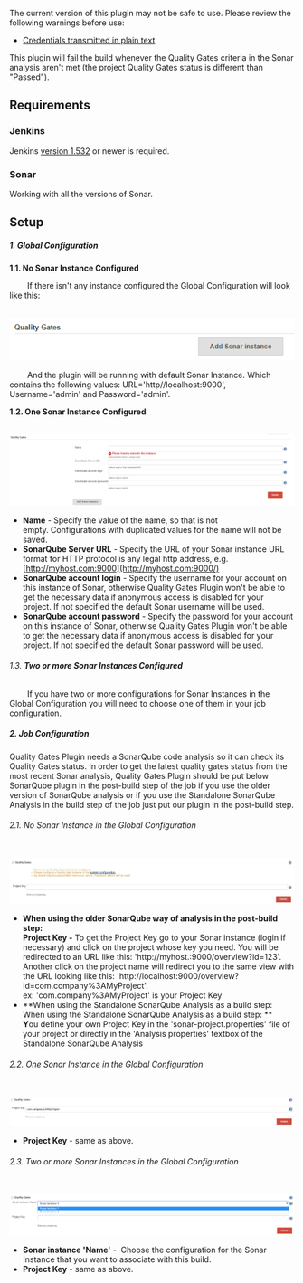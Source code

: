 The current version of this plugin may not be safe to use. Please review
the following warnings before use:

-   [Credentials transmitted in plain
    text](https://jenkins.io/security/advisory/2020-03-09/#SECURITY-1519)

  
This plugin will fail the build whenever the Quality Gates criteria in
the Sonar analysis aren't met (the project Quality Gates status is
different than "Passed").

## Requirements

### Jenkins

Jenkins [version 1.532](https://jenkins.io/changelog-stable/#v1.532) or
newer is required.

### Sonar

Working with all the versions of Sonar.

## Setup

##### 1. Global Configuration

**1.1. No Sonar Instance Configured**

        If there isn't any instance configured the Global Configuration
will look like this:

       
![](docs/images/Screenshot_2.png)

        And the plugin will be running with default Sonar Instance.
Which contains the following values: URL='http//localhost:9000',
Username='admin' and Password='admin'.

**1.2. One Sonar Instance Configured**

       
![](docs/images/Screenshot_1.png)

-   **Name** - Specify the value of the name, so that is not
    empty. Configurations with duplicated values for the name will not
    be saved.
-   **SonarQube Server URL** - Specify the URL of your Sonar
    instance URL format for HTTP protocol is any legal http address,
    e.g. [http://myhost.com:9000](http://myhost.com:9000/)
-   **SonarQube account login** - Specify the username for your account
    on this instance of Sonar, otherwise Quality Gates Plugin won't be
    able to get the necessary data if anonymous access is disabled for
    your project. If not specified the default Sonar username will be
    used.
-   **SonarQube account password** - Specify the password for your
    account on this instance of Sonar, otherwise Quality Gates Plugin
    won't be able to get the necessary data if anonymous access is
    disabled for your project. If not specified the default Sonar
    password will be used.

###### 1.3. **Two or more Sonar Instances Configured**

        If you have two or more configurations for Sonar Instances in
the Global Configuration you will need to choose one of them in your job
configuration.

##### 2. Job Configuration

Quality Gates Plugin needs a SonarQube code analysis so it can check its
Quality Gates status. In order to get the latest quality gates status
from the most recent Sonar analysis, Quality Gates Plugin should be put
below SonarQube plugin in the post-build step of the job if you use the
older version of SonarQube analysis or if you use the Standalone
SonarQube Analysis in the build step of the job just put our plugin in
the post-build step.

###### 2.1. No Sonar Instance in the Global Configuration

        
![](docs/images/Screenshot_3.jpg)

-   **When using the older SonarQube way of analysis in the post-build
    step:**  
    **Project Key -** To get the Project Key go to your Sonar instance
    (login if necessary) and click on the project whose key you need.
    You will be redirected to an URL like this:
    'http://myhost.:9000/overview?id=123'.    
    Another click on the project name will redirect you to the same view
    with the URL looking like this:
    'http://localhost:9000/overview?id=com.company%3AMyProject'.    
    ex: 'com.company%3AMyProject' is your Project Key
-   **When using the Standalone SonarQube Analysis as a build step: When
    using the Standalone SonarQube Analysis as a build step: **  
    **Y**ou define your own Project Key in the
    'sonar-project.properties' file of your project or directly in the
    'Analysis properties' textbox of the Standalone SonarQube Analysis

###### 2.2. One Sonar Instance in the Global Configuration

       
![](docs/images/Screenshot_3.png)

-   **Project Key** - same as above.

###### 2.3. Two or more Sonar Instances in the Global Configuration

        
![](docs/images/Screenshot_6.png)

-   **Sonar instance 'Name'** -  Choose the configuration for the Sonar
    Instance that you want to associate with this build.
-   **Project Key** - same as above.
